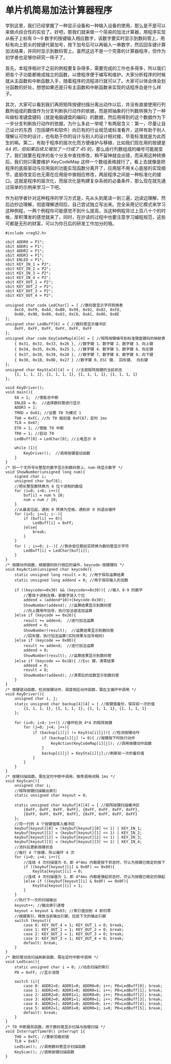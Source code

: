 # 单片机简易加法计算器程序

学到这里，我们已经掌握了一种显示设备和一种输入设备的使用，那么是不是可以来做点综合性的实验了。好吧，那我们就来做一个简易的加法计算器，用程序实现从板子上标有 0～9 数字的按键输入相应数字，该数字要实时显示到数码管上，用标有向上箭头的按键代替加号，按下加号后可以再输入一串数字，然后回车键计算加法结果，并同时显示到数码管上。虽然这远不是一个完善的计算器程序，但作为初学者也足够你研究一阵子了。

首先，本程序相对于之前的例程要复杂得多，需要完成的工作也多得多，所以我们把各个子功能都做成独立的函数，以使程序便于编写和维护。大家分析程序的时候就从主函数和中断函数入手，随着程序的流程进行就可以了。大家可以体会体会划分函数的好处，想想如果还是只有主函数和中断函数来实现的话程序会是什么样子。

其次，大家可以看到我们再把矩阵按键扫描分离出动作以后，并没有直接使用行列数所组成的数值作为分支判断执行动作的依据，而是把抽象的行列数转换为了一种叫做标准键盘键码（就是电脑键盘的编码）的数据，然后用得到的这个数据作为下一步分支判断执行动作的依据，为什么多此一举呢？有两层含义：第一，尽量让自己设计的东西（包括硬件和软件）向已有的行业规范或标准看齐，这样有助于别人理解认可你的设计，也有助于你的设计与别人的设计相对接，毕竟标准就是为此而生的嘛。第二，有助于程序的层次化而方便维护与移植，比如我们现在用的按键是 4*4 的，但如果后续又增加了一行成了 4*5 的，那么由行列数组成的编号可能就变了，我们就要在程序的各个分支中查找修改，稍不留神就会出错，而采用这种转换后，我们则只需要维护 KeyCodeMap 这样一个数组表格就行了，看上去就像是把程序的底层驱动与应用层的功能实现函数分离开了，应用层不用关心底层的实现细节，底层改变后也无需在应用层中做相应修改，两层程序之间是一种标准化的接口。这就是程序的层次化，而层次化是构建复杂系统的必备条件，那么现在就先通过简单的示例来学习一下吧。

作为初学者针对这种程序的学习方式是，先从头到尾读一到三遍，边读边理解，然后边抄边理解，彻底理解透彻后，自己尝试独立写出来。完全采用记忆模式来学习这种例程，一两个例程你可能感觉不到什么提高，当这种例程背过上百八十个的时候，厚积薄发的感觉就来了。同时，在抄读的过程中也要注意学习编程规范，这些可都是无形的财富，可以为你日后的研发工作加分的哦。

```
#include <reg52.h>

sbit ADDR0 = P1⁰;
sbit ADDR1 = P1¹;
sbit ADDR2 = P1²;
sbit ADDR3 = P1³;
sbit ENLED = P1⁴;
sbit KEY_IN_1 = P2⁴;
sbit KEY_IN_2 = P2⁵;
sbit KEY_IN_3 = P2⁶;
sbit KEY_IN_4 = P2⁷;
sbit KEY_OUT_1 = P2³;
sbit KEY_OUT_2 = P2²;
sbit KEY_OUT_3 = P2¹;
sbit KEY_OUT_4 = P2⁰;

unsigned char code LedChar[] = { //数码管显示字符转换表
    0xC0, 0xF9, 0xA4, 0xB0, 0x99, 0x92, 0x82, 0xF8,
    0x80, 0x90, 0x88, 0x83, 0xC6, 0xA1, 0x86, 0x8E
};
unsigned char LedBuff[6] = { //数码管显示缓冲区
    0xFF, 0xFF, 0xFF, 0xFF, 0xFF, 0xFF
};
unsigned char code KeyCodeMap[4][4] = { //矩阵按键编号到标准键盘键码的映射表
    { 0x31, 0x32, 0x33, 0x26 }, //数字键 1、数字键 2、数字键 3、向上键
    { 0x34, 0x35, 0x36, 0x25 }, //数字键 4、数字键 5、数字键 6、向左键
    { 0x37, 0x38, 0x39, 0x28 }, //数字键 7、数字键 8、数字键 9、向下键
    { 0x30, 0x1B, 0x0D, 0x27 } //数字键 0、ESC 键、 回车键、 向右键
};
unsigned char KeySta[4][4] = { //全部矩阵按键的当前状态
    {1, 1, 1, 1}, {1, 1, 1, 1}, {1, 1, 1, 1}, {1, 1, 1, 1}
};

void KeyDriver();
void main(){
    EA = 1;  //使能总中断
    ENLED = 0;  //选择数码管进行显示
    ADDR3 = 1;
    TMOD = 0x01; //设置 T0 为模式 1
    TH0 = 0xFC; //为 T0 赋初值 0xFC67，定时 1ms
    TL0 = 0x67;
    ET0 = 1; //使能 T0 中断
    TR0 = 1; //启动 T0
    LedBuff[0] = LedChar[0]; //上电显示 0

    while (1){
        KeyDriver();  //调用按键驱动函数
    }
}
/* 将一个无符号长整型的数字显示到数码管上，num-待显示数字 */
void ShowNumber(unsigned long num){
    signed char i;
    unsigned char buf[6];
    //把长整型数转换为 6 位十进制的数组
    for (i=0; i<6; i++){
        buf[i] = num % 10;
        num = num / 10;
    }
    //从最高位起，遇到 0 转换为空格，遇到非 0 则退出循环
    for (i=5; i>=1; i--){
        if (buf[i] == 0){
            LedBuff[i] = 0xFF;
        }else{
            break;
        }
    }
    for ( ; i>=0; i--){ //剩余低位都如实转换为数码管显示字符
        LedBuff[i] = LedChar[buf[i]];
    }
}
/* 按键动作函数，根据键码执行相应的操作，keycode-按键键码 */
void KeyAction(unsigned char keycode){
    static unsigned long result = 0; //用于保存运算结果
    static unsigned long addend = 0; //用于保存输入的加数

    if ((keycode>=0x30) && (keycode<=0x39)){ //输入 0-9 的数字
        //整体十进制左移，新数字进入个位
        addend = (addend*10)+(keycode-0x30);
        ShowNumber(addend); //运算结果显示到数码管
        //向上键用作加号，执行加法或连加运算
    }else if (keycode == 0x26){
        result += addend;  //进行加法运算
        addend = 0;
        ShowNumber(result);  //运算结果显示到数码管
        //回车键，执行加法运算(实际效果与加号相同)
    }else if (keycode == 0x0D){
        result += addend;  //进行加法运算
        addend = 0;
        ShowNumber(result); //运算结果显示到数码管
    }else if (keycode == 0x1B){ //Esc 键，清零结果
        addend = 0;
        result = 0;
        ShowNumber(addend); //清零后的加数显示到数码管
    }
}
/* 按键驱动函数，检测按键动作，调度相应动作函数，需在主循环中调用 */
void KeyDriver(){
    unsigned char i, j;
    static unsigned char backup[4][4] = { //按键值备份，保存前一次的值
        {1, 1, 1, 1}, {1, 1, 1, 1}, {1, 1, 1, 1}, {1, 1, 1, 1}
    };

    for (i=0; i<4; i++){ //循环检测 4*4 的矩阵按键
        for (j=0; j<4; j++){
            if (backup[i][j] != KeySta[i][j]){ //检测按键动作
                if (backup[i][j] != 0){ //按键按下时执行动作
                    KeyAction(KeyCodeMap[i][j]); //调用按键动作函数
                }
                backup[i][j] = KeySta[i][j];//刷新前一次的备份值
            }
        }
    }
}
/* 按键扫描函数，需在定时中断中调用，推荐调用间隔 1ms */
void KeyScan(){
    unsigned char i;
    //矩阵按键扫描输出索引
    static unsigned char keyout = 0;

    static unsigned char keybuf[4][4] = { //矩阵按键扫描缓冲区
        {0xFF, 0xFF, 0xFF, 0xFF}, {0xFF, 0xFF, 0xFF, 0xFF},
        {0xFF, 0xFF, 0xFF, 0xFF}, {0xFF, 0xFF, 0xFF, 0xFF}
    };
    //将一行的 4 个按键值移入缓冲区
    keybuf[keyout][0] = (keybuf[keyout][0] << 1) | KEY_IN_1;
    keybuf[keyout][1] = (keybuf[keyout][1] << 1) | KEY_IN_2;
    keybuf[keyout][2] = (keybuf[keyout][2] << 1) | KEY_IN_3;
    keybuf[keyout][3] = (keybuf[keyout][3] << 1) | KEY_IN_4;
    //消抖后更新按键状态
    //每行 4 个按键，所以循环 4 次
    for (i=0; i<4; i++){
        //连续 4 次扫描值为 0，即 4*4ms 内都是按下状态时，可认为按键已稳定的按下
        if ((keybuf[keyout][i] & 0x0F) == 0x00){
            KeySta[keyout][i] = 0;
        //连续 4 次扫描值为 1，即 4*4ms 内都是弹起状态时，可认为按键已稳定的弹起
        }else if ((keybuf[keyout][i] & 0x0F) == 0x0F){
            KeySta[keyout][i] = 1;
        }
    }
    //执行下一次的扫描输出
    keyout++; //输出索引递增
    keyout = keyout & 0x03; //索引值加到 4 即归零
    //根据索引，释放当前输出引脚，拉低下次的输出引脚
    switch (keyout){
        case 0: KEY_OUT_4 = 1; KEY_OUT_1 = 0; break;
        case 1: KEY_OUT_1 = 1; KEY_OUT_2 = 0; break;
        case 2: KEY_OUT_2 = 1; KEY_OUT_3 = 0; break;
        case 3: KEY_OUT_3 = 1; KEY_OUT_4 = 0; break;
        default: break;
    }
}
/* 数码管动态扫描刷新函数，需在定时中断中调用 */
void LedScan(){
    static unsigned char i = 0; //动态扫描的索引
    P0 = 0xFF; //显示消隐

    switch (i){
        case 0: ADDR2=0; ADDR1=0; ADDR0=0; i++; P0=LedBuff[0]; break;
        case 1: ADDR2=0; ADDR1=0; ADDR0=1; i++; P0=LedBuff[1]; break;
        case 2: ADDR2=0; ADDR1=1; ADDR0=0; i++; P0=LedBuff[2]; break;
        case 3: ADDR2=0; ADDR1=1; ADDR0=1; i++; P0=LedBuff[3]; break;
        case 4: ADDR2=1; ADDR1=0; ADDR0=0; i++; P0=LedBuff[4]; break;
        case 5: ADDR2=1; ADDR1=0; ADDR0=1; i=0; P0=LedBuff[5]; break;
        default: break;
    }
}
/* T0 中断服务函数，用于数码管显示扫描与按键扫描 */
void InterruptTimer0() interrupt 1{
    TH0 = 0xFC; //重新加载初值
    TL0 = 0x67;
    LedScan(); //调用数码管显示扫描函数
    KeyScan(); //调用按键扫描函数
}
```